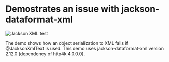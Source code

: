 Demostrates an issue with jackson-dataformat-xml
================================================

![Jackson XML test](https://img.shields.io/github/workflow/status/Chesterdam/jackson_xml_problem/jackson_xml_test)

The demo shows how an object serialization to XML fails if @JacksonXmlText is used.
This demo uses jackson-dataformat-xml version 2.12.0 (dependency of http4k 4.0.0.0).
 
